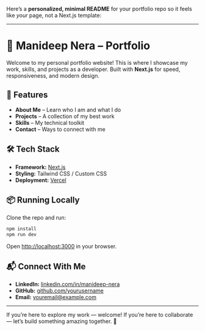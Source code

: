 Here’s a **personalized, minimal README** for your portfolio repo so it feels like *your* page, not a Next.js template:

---

# 💼 Manideep Nera – Portfolio

Welcome to my personal portfolio website!
This is where I showcase my work, skills, and projects as a developer.
Built with **Next.js** for speed, responsiveness, and modern design.

## 🚀 Features

* **About Me** – Learn who I am and what I do
* **Projects** – A collection of my best work
* **Skills** – My technical toolkit
* **Contact** – Ways to connect with me

## 🛠 Tech Stack

* **Framework:** [Next.js](https://nextjs.org)
* **Styling:** Tailwind CSS / Custom CSS
* **Deployment:** [Vercel](https://vercel.com)

## 📦 Running Locally

Clone the repo and run:

```bash
npm install
npm run dev
```

Open [http://localhost:3000](http://localhost:3000) in your browser.

## 📬 Connect With Me

* **LinkedIn:** [linkedin.com/in/manideep-nera](#)
* **GitHub:** [github.com/yourusername](#)
* **Email:** [youremail@example.com](mailto:youremail@example.com)

---

If you’re here to explore my work — welcome! If you’re here to collaborate — let’s build something amazing together. 🚀

